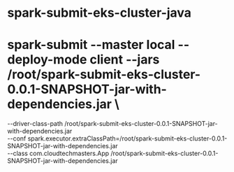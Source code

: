 # spark-submit-eks-cluster-java
# spark-submit --master local --deploy-mode client --jars /root/spark-submit-eks-cluster-0.0.1-SNAPSHOT-jar-with-dependencies.jar \
  --driver-class-path /root/spark-submit-eks-cluster-0.0.1-SNAPSHOT-jar-with-dependencies.jar \
  --conf spark.executor.extraClassPath=/root/spark-submit-eks-cluster-0.0.1-SNAPSHOT-jar-with-dependencies.jar \
  --class com.cloudtechmasters.App /root/spark-submit-eks-cluster-0.0.1-SNAPSHOT-jar-with-dependencies.jar
